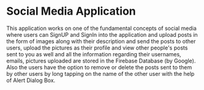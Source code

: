 # Social Media Application

This application works on one of the fundamental concepts of social media where users can SignUP and SignIn into the application and upload posts in the form of images along with their description and send the posts to other users, upload the pictures as their profile and view other people's posts sent to you as well and all the information regarding their usernames, emails, pictures uploaded are stored in the Firebase Database (by Google). Also the users have the option to remove or delete the posts sent to them by other users by long tapping on the name of the other user with the help of Alert Dialog Box.
